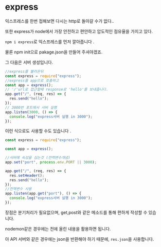 # express

익스프레스를 한번 접해보면 다시는 http로 돌아갈 수가 없다..

또한 express가 node에서 가장 안전하고 편안하고 압도적인 점유율을 가지고 있다. 

`npm i express`로 익스프레스를 먼저 깔아줍니다 . 

물론 npm init으로 pakage.json을 만들어 주셔야겠죠.

그 다음은 서버 생성입니다. 

```javascript
//express를 불러온뒤
const express = require("express");
//express를 app으로 호출하고
const app = express();
// '/'url로 접근할때 response로 'hello'를 보내줍니다. 
app.get("/", (req, res) => {
  res.send("hello");
});
// 3000번 포트에서 서버 실행
app.listen(3000, () => {
  console.log("express서버 실행 in 3000");
});
```

이런 식으로도 사용할 수도 있습니다 . 

```javascript
const express = require("express");

const app = express();

//서버에 속성을 심는것 (전역변수개념)
app.set("port", process.env.PORT || 3000);

app.get("/", (req, res) => {
  res.setHeader();
  res.send("hello");
});
//전역변수 사용
app.listen(app.get("port"), () => {
  console.log("express서버 실행 in 3000");
});
```

장점은 분기처리가 필요없으며, get,post와 같은 메소드를 통해 편하게 작성할 수 있습니다.

nodemon같은 경우에는 전에 올린 내용을 활용하면 됩니다. 

아 API 서버와 같은 경우에는 json을 반환해야 하기 때문에, `res.json`을 사용합니다. 

